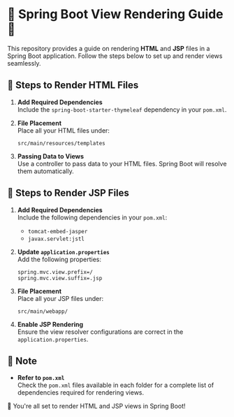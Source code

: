 
# 🌟 Spring Boot View Rendering Guide 🌟

This repository provides a guide on rendering **HTML** and **JSP** files in a Spring Boot application. Follow the steps below to set up and render views seamlessly.

## 📄 Steps to Render HTML Files

1. **Add Required Dependencies**  
   Include the `spring-boot-starter-thymeleaf` dependency in your `pom.xml`.

2. **File Placement**  
   Place all your HTML files under:
   ```
   src/main/resources/templates
   ```

3. **Passing Data to Views**  
   Use a controller to pass data to your HTML files. Spring Boot will resolve them automatically.

## 📄 Steps to Render JSP Files

1. **Add Required Dependencies**  
   Include the following dependencies in your `pom.xml`:
   - `tomcat-embed-jasper`
   - `javax.servlet:jstl`

2. **Update `application.properties`**  
   Add the following properties:
   ```properties
   spring.mvc.view.prefix=/
   spring.mvc.view.suffix=.jsp
   ```

3. **File Placement**  
   Place all your JSP files under:
   ```
   src/main/webapp/
   ```

4. **Enable JSP Rendering**  
   Ensure the view resolver configurations are correct in the `application.properties`.

## 📄 Note

- **Refer to `pom.xml`**  
  Check the `pom.xml` files available in each folder for a complete list of dependencies required for rendering views.

🚀 You're all set to render HTML and JSP views in Spring Boot!
